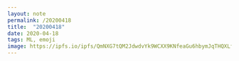 ```yaml
---
layout: note
permalink: /20200418
title:  "20200418"
date: 2020-04-18 
tags: ML, emoji 
image: https://ipfs.io/ipfs/QmNXG7tQM2JdwdvYk9WCXX9KNfeaGu6hbymJqTHQXLfs9v?filename=20200318.png
---
```

